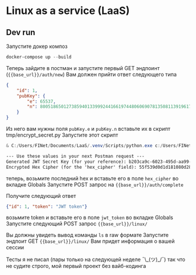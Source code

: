 # Linux as a service (LaaS)

## Dev run

Запустите докер композ

```powershell
docker-compose up --build
```

Теперь зайдите в постман и запустите первый GET эндпоинт (`{{base_url}}/auth/new`)
Вам должен прийти ответ следующего типа

```json
{
    "id": 1,
    "pubKey": {
        "e": 65537,
        "n": 8005186501273859401339992441661974480606907813508113919617996890637798184491989447874245491118254334962410075546665741190207922015778208339654413661181267
    }
}
```

Из него вам нужны поля `pubKey.e` и `pubKey.n` вставьте их в скрипт tmp/encrypt_secret.py
Запустите этот скрипт

```powershell
& C:/Users/FINet/Documents/LaaS/.venv/Scripts/python.exe c:/Users/FINet/Documents/LaaS/tmp/encrypt_secret.py
```

```txt
--- Use these values in your next Postman request ---
Generated JWT Secret Key (for your reference): b203ca9c-6023-495d-aa99-5d205c295ddd
Encrypted Hex Cipher (for the 'hex_cipher' field): 55f539d0d1d181080d2866ae58a370bd6bd036b26109fb055b87489644bf3dbd364e32763ba6875a4b03fc3341c19ce2b41d34ba8d6198d5b30ae17f840c8369
```

теперь, возьмите последний hex и вставьте его в поле `hex_cipher` во вкладке Globals
Запустите POST запрос на `{{base_url}}/auth/complete`

Получите следующий ответ

```json
{"id": 1, "token": "JWT token"}
```

возьмите token и вставьте его в поле `jwt_token` во вкладке Globals
Запустите следующий POST запрос `{{base_url}}/linux/`

Вы должны увидеть вывод команды `ls` в raw формате
Запустите эндпоит GET `{{base_url}}/linux/`
Вам придет информация о вашей сессии

Тесты я не писал (пары только на следующей неделе ¯\\\_(ツ)_/¯) так что не судите строго, мой первый проект без вайб-кодинга
